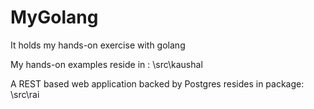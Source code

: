 # MyGolang
It holds my hands-on exercise with golang

My hands-on examples reside in :
\src\kaushal

A REST based web application backed by Postgres resides in package: \src\rai
